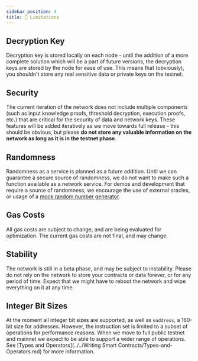 ```yaml
---
sidebar_position: 4
title: 🛑 Limitations
---
```


## Decryption Key

Decryption key is stored locally on each node - until the addition of a more complete solution which will be a part of 
future versions, the decryption keys are stored by the node for ease of use. This means that (obviously), you shouldn't store any 
real sensitive data or private keys on the testnet. 

## Security

The current iteration of the network does not include multiple components (such as input knowledge proofs, threshold decryption, execution proofs, etc.) that are critical for the security of data and network keys.
These features will be added iteratively as we move towards full release - this should be obvious, but please **do not store any valuable information on the network as long as it is in the testnet phase**.

## Randomness

Randomness as a service is planned as a future addition. Until we can guarantee a secure source of randomness, we do not 
want to make such a function available as a network service. For demos and development that require a source of randomness, we encourage 
the use of external oracles, or usage of a [mock random number generator](../../Writing%20Smart%20Contracts/Useful-Tips.md#randomness).

## Gas Costs

All gas costs are subject to change, and are being evaluated for optimization. The current gas costs are not final, and may change.

## Stability

The network is still in a beta phase, and may be subject to instability. Please do not rely on the network to store your contracts or data forever, or for any period of time.
Expect that we might have to reboot the network and wipe everything on it at any time.

## Integer Bit Sizes

At the moment all integer bit sizes are supported, as well as `eaddress`, a 160-bit size for addresses. However, the instruction set is limited to a subset of operations for performance reasons.
When we move to full public testnet and mainnet we expect to be able to support a wider range of operations. See [Types and Operators](../../Writing Smart Contracts/Types-and-Operators.md) for more information.
